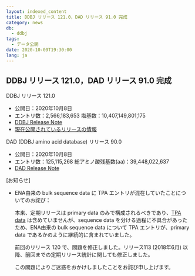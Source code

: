 ```yaml
---
layout: indexed_content
title: DDBJ リリース 121.0，DAD リリース 91.0 完成
category: news
db:
  - ddbj
tags: 
  - データ公開
date: 2020-10-09T19:30:00
lang: ja
---
```


## DDBJ リリース 121.0，DAD リリース 91.0 完成

<span class="bold">DDBJ リリース 121.0</span>

-   <span class="bold">公開日：</span>2020年10月8日
-   <span class="bold">エントリ数：</span>2,566,183,653 <span
    class="bold">塩基数：</span>10,407,149,801,175
-   [DDBJ Release
    Note](ftp://ftp.ddbj.nig.ac.jp/ddbj_database/release_note_archive/ddbj/ddbjrel.121.txt)
-   [現在公開されているリリースの情報](/stats/relinfo.html)

<span class="bold">DAD (DDBJ amino acid database) リリース 90.0</span>

-   <span class="bold">公開日：</span>2020年10月8日
-   <span class="bold">エントリ数：</span>125,115,268 <span
    class="bold">総アミノ酸残基数(aa)：</span>39,448,022,637
-   [DAD Release
    Note](ftp://ftp.ddbj.nig.ac.jp/ddbj_database/release_note_archive/dad/dadrel.91.txt)

\[お知らせ\]

-   ENA由来の bulk sequence data に TPA
    エントリが混在していたことについてのお詫び：

    本来、定期リリースは primary data のみで構成されるべきであり、[TPA
    data](/ddbj/tpa.html) は含めていませんが、sequence data
    を分ける過程に不具合があったため、ENA由来の bulk sequence data
    について TPA エントリが、primary data
    であるかのように継続的に含まれていました。

    前回のリリース 120 で、問題を修正しました。リリース113 (2018年6月)
    以降、前回までの定期リリース統計に関しても修正しました。

    この問題によりご迷惑をおかけしましたことをお詫び申し上げます。